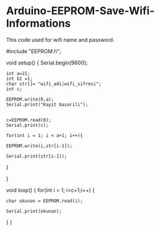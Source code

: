 # Arduino-EEPROM-Save-Wifi-Informations
This code used for wifi name and password.

#include "EEPROM.h";

void setup() 
{
    Serial.begin(9600);

    int a=21;
    int b1 =1;
    char str[]= "wifi_adi|wifi_sifresi";
    int c;

    EEPROM.write(0,a);
    Serial.print("Kayit basarili");


    c=EEPROM.read(0);
    Serial.print(c);

    for(int i = 1; i < a+1; i++){

    EEPROM.write(i,str[i-1]);

    Serial.print(str[i-1]);
  
  }
 
}

void loop()
{
  for(int i = 1; i<c+1;i++)
  {
  
    char okunan = EEPROM.read(i);
    
    Serial.print(okunan);
    
  }
} 

